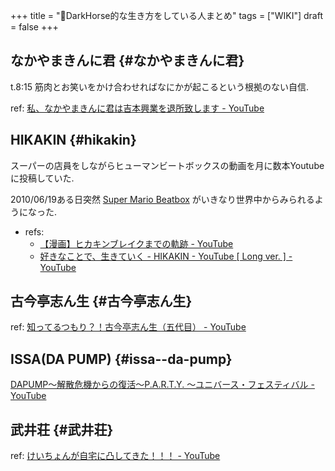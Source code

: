 +++
title = "📝DarkHorse的な生き方をしている人まとめ"
tags = ["WIKI"]
draft = false
+++

## なかやまきんに君 {#なかやまきんに君}

t.8:15 筋肉とお笑いをかけ合わせればなにかが起こるという根拠のない自信.

ref: [私、なかやまきんに君は吉本興業を退所致します - YouTube](https://www.youtube.com/watch?v=XWckaSCeMEs)


## HIKAKIN {#hikakin}

スーパーの店員をしながらヒューマンビートボックスの動画を月に数本Youtubeに投稿していた.

2010/06/19ある日突然 [Super Mario Beatbox](https://www.youtube.com/watch?v=LE-JN7%5FrxtE) がいきなり世界中からみられるようになった.

-   refs:
    -   [【漫画】ヒカキンブレイクまでの軌跡 - YouTube](https://www.youtube.com/watch?v=TBC5ma1LJDM)
    -   [好きなことで、生きていく - HIKAKIN - YouTube [ Long ver. ] - YouTube](https://www.youtube.com/watch?v=PKcsiiaiDUQ)


## 古今亭志ん生 {#古今亭志ん生}

ref: [知ってるつもり？！古今亭志ん生（五代目） - YouTube](https://www.youtube.com/watch?v=bLFIMdfUIhA)


## ISSA(DA PUMP) {#issa--da-pump}

[DAPUMP～解散危機からの復活～P.A.R.T.Y. ～ユニバース・フェスティバル - YouTube](https://www.youtube.com/watch?v=%5Fe8YygHjPvM&t=42s)


## 武井荘 {#武井荘}

ref: [けいちょんが自宅に凸してきた！！！ - YouTube](https://www.youtube.com/watch?v=SJKSkHedft0)
